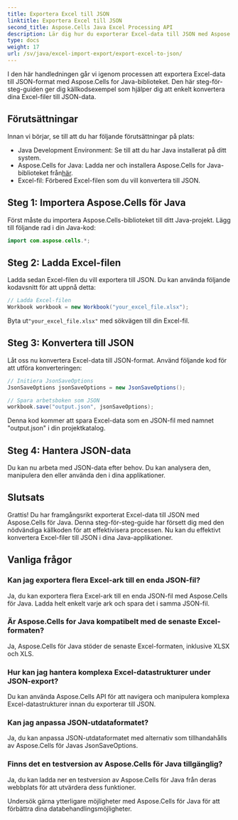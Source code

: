 ```yaml
---
title: Exportera Excel till JSON
linktitle: Exportera Excel till JSON
second_title: Aspose.Cells Java Excel Processing API
description: Lär dig hur du exporterar Excel-data till JSON med Aspose.Cells för Java. Följ denna steg-för-steg-guide med källkod för sömlös konvertering.
type: docs
weight: 17
url: /sv/java/excel-import-export/export-excel-to-json/
---
```


I den här handledningen går vi igenom processen att exportera Excel-data till JSON-format med Aspose.Cells for Java-biblioteket. Den här steg-för-steg-guiden ger dig källkodsexempel som hjälper dig att enkelt konvertera dina Excel-filer till JSON-data.

## Förutsättningar
Innan vi börjar, se till att du har följande förutsättningar på plats:

- Java Development Environment: Se till att du har Java installerat på ditt system.
-  Aspose.Cells for Java: Ladda ner och installera Aspose.Cells for Java-biblioteket från[här](https://releases.aspose.com/cells/java/).
- Excel-fil: Förbered Excel-filen som du vill konvertera till JSON.

## Steg 1: Importera Aspose.Cells för Java
Först måste du importera Aspose.Cells-biblioteket till ditt Java-projekt. Lägg till följande rad i din Java-kod:

```java
import com.aspose.cells.*;
```

## Steg 2: Ladda Excel-filen
Ladda sedan Excel-filen du vill exportera till JSON. Du kan använda följande kodavsnitt för att uppnå detta:

```java
// Ladda Excel-filen
Workbook workbook = new Workbook("your_excel_file.xlsx");
```

 Byta ut`"your_excel_file.xlsx"` med sökvägen till din Excel-fil.

## Steg 3: Konvertera till JSON
Låt oss nu konvertera Excel-data till JSON-format. Använd följande kod för att utföra konverteringen:

```java
// Initiera JsonSaveOptions
JsonSaveOptions jsonSaveOptions = new JsonSaveOptions();

// Spara arbetsboken som JSON
workbook.save("output.json", jsonSaveOptions);
```

Denna kod kommer att spara Excel-data som en JSON-fil med namnet "output.json" i din projektkatalog.

## Steg 4: Hantera JSON-data
Du kan nu arbeta med JSON-data efter behov. Du kan analysera den, manipulera den eller använda den i dina applikationer.

## Slutsats
Grattis! Du har framgångsrikt exporterat Excel-data till JSON med Aspose.Cells för Java. Denna steg-för-steg-guide har försett dig med den nödvändiga källkoden för att effektivisera processen. Nu kan du effektivt konvertera Excel-filer till JSON i dina Java-applikationer.

## Vanliga frågor
### Kan jag exportera flera Excel-ark till en enda JSON-fil?
   Ja, du kan exportera flera Excel-ark till en enda JSON-fil med Aspose.Cells för Java. Ladda helt enkelt varje ark och spara det i samma JSON-fil.

### Är Aspose.Cells for Java kompatibelt med de senaste Excel-formaten?
   Ja, Aspose.Cells för Java stöder de senaste Excel-formaten, inklusive XLSX och XLS.

### Hur kan jag hantera komplexa Excel-datastrukturer under JSON-export?
   Du kan använda Aspose.Cells API för att navigera och manipulera komplexa Excel-datastrukturer innan du exporterar till JSON.

### Kan jag anpassa JSON-utdataformatet?
   Ja, du kan anpassa JSON-utdataformatet med alternativ som tillhandahålls av Aspose.Cells för Javas JsonSaveOptions.

### Finns det en testversion av Aspose.Cells för Java tillgänglig?
   Ja, du kan ladda ner en testversion av Aspose.Cells för Java från deras webbplats för att utvärdera dess funktioner.

Undersök gärna ytterligare möjligheter med Aspose.Cells för Java för att förbättra dina databehandlingsmöjligheter.